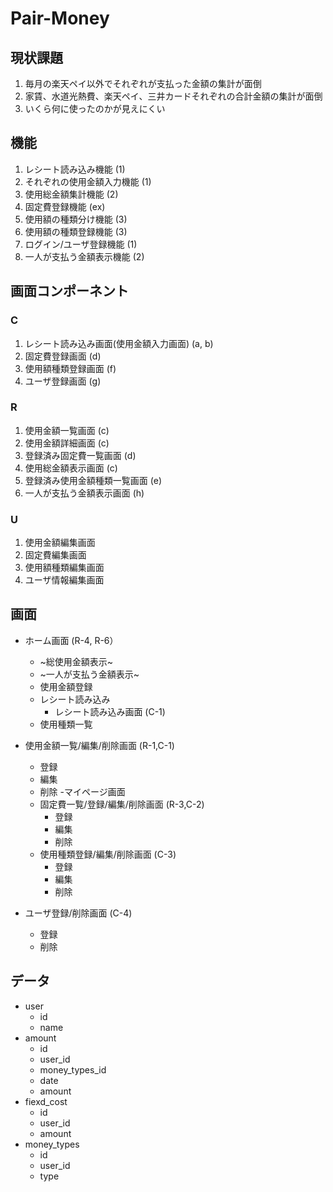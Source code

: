 # Pair-Money

## 現状課題

1. 毎月の楽天ペイ以外でそれぞれが支払った金額の集計が面倒
2. 家賃、水道光熱費、楽天ペイ、三井カードそれぞれの合計金額の集計が面倒
3. いくら何に使ったのかが見えにくい

## 機能

1. レシート読み込み機能 (1)
2. それぞれの使用金額入力機能 (1)
3. 使用総金額集計機能 (2)
4. 固定費登録機能 (ex)
5. 使用額の種類分け機能 (3)
6. 使用額の種類登録機能 (3)
7. ログイン/ユーザ登録機能 (1)
8. 一人が支払う金額表示機能 (2)

## 画面コンポーネント

### C

1. レシート読み込み画面(使用金額入力画面) (a, b)
2. 固定費登録画面 (d)
3. 使用額種類登録画面 (f)
4. ユーザ登録画面 (g)

### R

1. 使用金額一覧画面 (c)
2. 使用金額詳細画面 (c)
3. 登録済み固定費一覧画面 (d)
4. 使用総金額表示画面 (c)
5. 登録済み使用金額種類一覧画面 (e)
6. 一人が支払う金額表示画面 (h)

### U

1. 使用金額編集画面
2. 固定費編集画面
3. 使用額種類編集画面
4. ユーザ情報編集画面

## 画面

- ホーム画面 (R-4, R-6）
  - ~総使用金額表示~
  - ~一人が支払う金額表示~
  - 使用金額登録
  - レシート読み込み
    - レシート読み込み画面 (C-1)
  - 使用種類一覧

- 使用金額一覧/編集/削除画面 (R-1,C-1)
  - 登録
  - 編集
  - 削除
-マイページ画面
  - 固定費一覧/登録/編集/削除画面 (R-3,C-2)
    - 登録
    - 編集
    - 削除
  - 使用種類登録/編集/削除画面 (C-3)
    - 登録
    - 編集
    - 削除
- ユーザ登録/削除画面 (C-4)
  - 登録
  - 削除

## データ

- user
  - id
  - name
- amount
  - id
  - user_id
  - money_types_id
  - date
  - amount
- fiexd_cost
  - id
  - user_id
  - amount
- money_types
  - id
  - user_id
  - type
